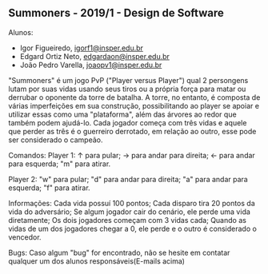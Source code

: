 Summoners - 2019/1 - Design de Software
------------------------------------------------

Alunos: 
- Igor Figueiredo, igorf1@insper.edu.br
- Edgard Ortiz Neto, edgardaon@insper.edu.br
- João Pedro Varella, joaopv1@insper.edu.br

"Summoners" é um jogo PvP ("Player versus Player") qual 2 persongens lutam por suas vidas usando seus tiros ou a própria força para matar ou derrubar o oponente da torre de batalha. A torre, no entanto, é composta de várias imperfeições em sua construção, possibilitando ao player se apoiar e utilizar essas como uma "plataforma", além das árvores ao redor que também podem ajudá-lo. Cada jogador começa com três vidas e aquele que perder as três é o guerreiro derrotado, em relação ao outro, esse pode ser considerado o campeão.

Comandos:
  Player 1:
  ↑ para pular;
  → para andar para direita;
  ← para andar para esquerda;
  "m" para atirar.

  Player 2:
  "w" para pular;
  "d" para andar para direita;
  "a" para andar para esquerda;
  "f" para atirar.
 
 Informações:
  Cada vida possuí 100 pontos;
  Cada disparo tira 20 pontos da vida do adversário;
  Se algum jogador cair do cenário, ele perde uma vida diretamente;
  Os dois jogadores começam com 3 vidas cada;
  Quando as vidas de um dos jogadores chegar a 0, ele perde e o outro é considerado o vencedor.
  
  Bugs:
    Caso algum "bug" for encontrado, não se hesite em contatar qualquer um dos alunos responsáveis(E-mails acima)
